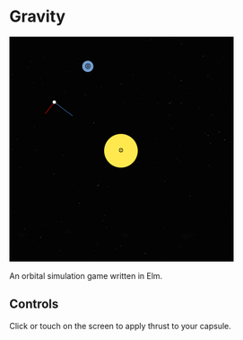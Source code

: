 Gravity
=======

![You are a tiny capsule stuck in the vastness of space.](images/Gravity.png)

An orbital simulation game written in Elm.

## Controls

Click or touch on the screen to apply thrust to your capsule.
